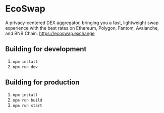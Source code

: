 # EcoSwap

A privacy-centered DEX aggregator, bringing you a fast, lightweight swap experience with the best rates on Ethereum, Polygon, Fantom, Avalanche, and BNB Chain.
https://ecoswap.exchange

## Building for development

1. `npm install`
2. `npm run dev`

## Building for production

1. `npm install`
2. `npm run build`
3. `npm run start`
